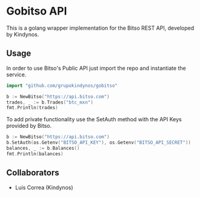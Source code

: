 # Gobitso API

This is a golang wrapper implementation for the Bitso REST API, developed by Kindynos.

## Usage

In order to use Bitso's Public API just import the repo and instantiate the service.
```go
import "github.com/grupokindynos/gobitso"
```

```go
b := NewBitso("https://api.bitso.com")
trades, _ := b.Trades("btc_mxn")
fmt.Println(trades)
```

To add private functionality use the SetAuth method with the API Keys provided by Bitso.
```go
b := NewBitso("https://api.bitso.com")
b.SetAuth(os.Getenv("BITSO_API_KEY"), os.Getenv("BITSO_API_SECRET"))
balances, _ := b.Balances()
fmt.Println(balances)
```


## Collaborators
* Luis Correa (Kindynos)